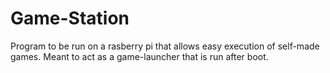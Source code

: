 # Game-Station
Program to be run on a rasberry pi that allows easy execution of self-made games. Meant to act as a game-launcher that is run after boot.
